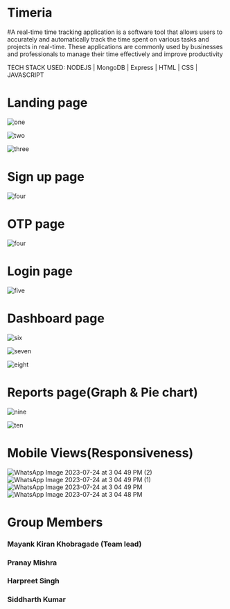 <!-- # billowy-growth-1168 -->

# Timeria

#A real-time time tracking application is a software tool that allows users to accurately and automatically track the time spent on various tasks and projects in real-time. These applications are commonly used by businesses and professionals to manage their time effectively and improve productivity

TECH STACK USED:
NODEJS | MongoDB | Express | HTML | CSS | JAVASCRIPT

# Landing page

![one](https://github.com/mayki21/billowy-growth-1168/assets/119392202/c65df7dc-6b25-427a-8718-2e2e5d36aa62)


![two](https://github.com/mayki21/billowy-growth-1168/assets/119392202/034a2b43-fd71-4977-a021-bf5dfa1e188d)



![three](https://github.com/mayki21/billowy-growth-1168/assets/119392202/9a1fab04-988b-4f0b-aff2-01a3b05976ad)

# Sign up page

![four](https://user-images.githubusercontent.com/119392202/236996361-346dd199-023f-4e4c-98f6-d7e49ba498f0.PNG)

# OTP page
![four](https://github.com/mayki21/billowy-growth-1168/assets/119392202/1e72fea1-69e7-4478-b768-51b66aaffab3)

# Login page

![five](https://github.com/mayki21/billowy-growth-1168/assets/119392202/0c203136-5d04-4772-909c-9af9aebd28f1)


# Dashboard page

![six](https://github.com/mayki21/billowy-growth-1168/assets/119392202/9d4124a7-c71f-4efa-9bdd-118035095e9d)


![seven](https://github.com/mayki21/billowy-growth-1168/assets/119392202/ef83daa6-0cb8-4239-9431-c191fac139bc)

![eight](https://github.com/mayki21/billowy-growth-1168/assets/119392202/57ba14ff-897d-40db-b5ae-36186c81e7fd)



# Reports page(Graph & Pie chart)

![nine](https://github.com/mayki21/billowy-growth-1168/assets/119392202/cae5d493-9ca7-432f-b3b0-763f57abaa31)


![ten](https://github.com/mayki21/billowy-growth-1168/assets/119392202/b515f0cd-73db-4957-884a-cc4f7039be1d)

# Mobile Views(Responsiveness)

![WhatsApp Image 2023-07-24 at 3 04 49 PM (2)](https://github.com/mayki21/billowy-growth-1168/assets/119392202/60886e8c-be5f-43bc-8835-56380dceb2f7)
![WhatsApp Image 2023-07-24 at 3 04 49 PM (1)](https://github.com/mayki21/billowy-growth-1168/assets/119392202/d8b355f7-48b8-4fd4-afc1-0051871238c5)
![WhatsApp Image 2023-07-24 at 3 04 49 PM](https://github.com/mayki21/billowy-growth-1168/assets/119392202/ee6c3775-31f5-4844-9abf-5a3db6bb7464)
![WhatsApp Image 2023-07-24 at 3 04 48 PM](https://github.com/mayki21/billowy-growth-1168/assets/119392202/1e05793a-cd16-4e7b-bf25-fd30976482e9)


# Group Members
### Mayank Kiran Khobragade (Team lead)
### Pranay Mishra
### Harpreet Singh
### Siddharth Kumar




















